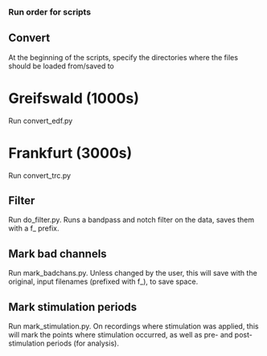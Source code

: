 ### Run order for scripts

## Convert
At the beginning of the scripts, specify the directories where the files should be loaded from/saved to
# Greifswald (1000s)
Run convert_edf.py
# Frankfurt (3000s)
Run convert_trc.py

## Filter
Run do_filter.py. Runs a bandpass and notch filter on the data, saves them with
a f_ prefix.

## Mark bad channels
Run mark_badchans.py. Unless changed by the user, this will save with the
original, input filenames (prefixed with f_), to save space.

## Mark stimulation periods
Run mark_stimulation.py. On recordings where stimulation was applied, this will
mark the points where stimulation occurred, as well as pre- and post-stimulation
periods (for analysis).
